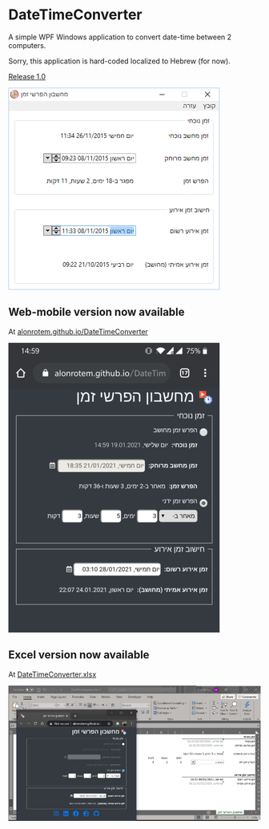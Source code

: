 # DateTimeConverter
A simple WPF Windows application to convert date-time between 2 computers.

Sorry, this application is hard-coded localized to Hebrew (for now).

[Release 1.0](https://github.com/alonrotem/DateTimeConverter/releases/download/1.0/DateTimeConverter.1.0.zip)

![Screenshot](https://raw.githubusercontent.com/alonrotem/DateTimeConverter/master/Screenshot.png)

## Web-mobile version now available

At [alonrotem.github.io/DateTimeConverter](http://alonrotem.github.io/DateTimeConverter/)

![Screenshot](https://raw.githubusercontent.com/alonrotem/DateTimeConverter/master/Screenshot-mobile.png)

## Excel version now available
At [DateTimeConverter.xlsx](https://github.com/alonrotem/DateTimeConverter/blob/master/DateTimeConverter.xlsx?raw=true)

![Screenshot](https://raw.githubusercontent.com/alonrotem/DateTimeConverter/master/Screenshot-excel.png)